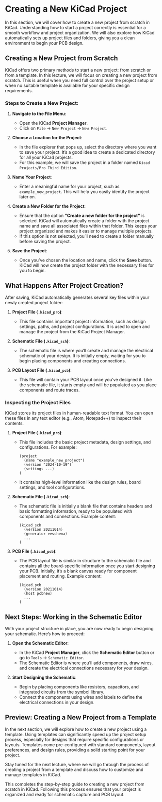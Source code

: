 # Creating a New KiCad Project

In this section, we will cover how to create a new project from scratch in KiCad. Understanding how to start a project correctly is essential for a smooth workflow and project organization. We will also explore how KiCad automatically sets up project files and folders, giving you a clean environment to begin your PCB design.

## Creating a New Project from Scratch

KiCad offers two primary methods to start a new project: from scratch or from a template. In this lecture, we will focus on creating a new project from scratch. This is useful when you need full control over the project setup or when no suitable template is available for your specific design requirements.

### Steps to Create a New Project:

1. **Navigate to the File Menu**:
   - Open the KiCad **Project Manager**.
   - Click on `File` → `New Project` → `New Project`.

2. **Choose a Location for the Project**:
   - In the file explorer that pops up, select the directory where you want to save your project. It’s a good idea to create a dedicated directory for all your KiCad projects.
   - For this example, we will save the project in a folder named `Kicad Projects/Pro Third Edition`.

3. **Name Your Project**:
   - Enter a meaningful name for your project, such as `example_new_project`. This will help you easily identify the project later on.

4. **Create a New Folder for the Project**:
   - Ensure that the option **"Create a new folder for the project"** is selected. KiCad will automatically create a folder with the project name and save all associated files within that folder. This keeps your project organized and makes it easier to manage multiple projects.
   - If this option is not selected, you’ll need to create a folder manually before saving the project.

5. **Save the Project**:
   - Once you’ve chosen the location and name, click the **Save** button. KiCad will now create the project folder with the necessary files for you to begin.



## What Happens After Project Creation?

After saving, KiCad automatically generates several key files within your newly created project folder:

1. **Project File (`.kicad_pro`)**:
   - This file contains important project information, such as design settings, paths, and project configurations. It is used to open and manage the project from the KiCad Project Manager.

2. **Schematic File (`.kicad_sch`)**:
   - The schematic file is where you’ll create and manage the electrical schematic of your design. It is initially empty, waiting for you to begin placing components and creating connections.

3. **PCB Layout File (`.kicad_pcb`)**:
   - This file will contain your PCB layout once you’ve designed it. Like the schematic file, it starts empty and will be populated as you place components and route traces.



### Inspecting the Project Files

KiCad stores its project files in human-readable text format. You can open these files in any text editor (e.g., Atom, Notepad++) to inspect their contents.

1. **Project File (`.kicad_pro`)**:
   - This file includes the basic project metadata, design settings, and configurations. For example:
     ```text
     (project
       (name "example_new_project")
       (version "2024-10-19")
       (settings ...)
     )
     ```
   - It contains high-level information like the design rules, board settings, and tool configurations.

2. **Schematic File (`.kicad_sch`)**:
   - The schematic file is initially a blank file that contains headers and basic formatting information, ready to be populated with components and connections. Example content:
     ```text
     (kicad_sch
       (version 20211014)
       (generator eeschema)
       ...
     )
     ```

3. **PCB File (`.kicad_pcb`)**:
   - The PCB layout file is similar in structure to the schematic file and contains all the board-specific information once you start designing your PCB. Initially, it’s a blank canvas ready for component placement and routing. Example content:
     ```text
     (kicad_pcb
       (version 20211014)
       (host pcbnew)
       ...
     )
     ```



## Next Steps: Working in the Schematic Editor

With your project structure in place, you are now ready to begin designing your schematic. Here’s how to proceed:

1. **Open the Schematic Editor**:
   - In the KiCad **Project Manager**, click the **Schematic Editor** button or go to `Tools` → `Schematic Editor`.
   - The Schematic Editor is where you’ll add components, draw wires, and create the electrical connections necessary for your design.

2. **Start Designing the Schematic**:
   - Begin by placing components like resistors, capacitors, and integrated circuits from the symbol library.
   - Connect the components using wires and labels to define the electrical connections in your design.



## Preview: Creating a New Project from a Template

In the next section, we will explore how to create a new project using a template. Using templates can significantly speed up the project setup process, especially for designs that require specific configurations or layouts. Templates come pre-configured with standard components, layout preferences, and design rules, providing a solid starting point for your project.

Stay tuned for the next lecture, where we will go through the process of creating a project from a template and discuss how to customize and manage templates in KiCad.

 

This completes the step-by-step guide to creating a new project from scratch in KiCad. Following this process ensures that your project is organized and ready for schematic capture and PCB layout.